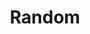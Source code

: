 ---
category: [random] #Category ID.
hue: var(--c-themeHueGreen) #Category hue. See note [1].
title: Random
description: Random blogs.
---